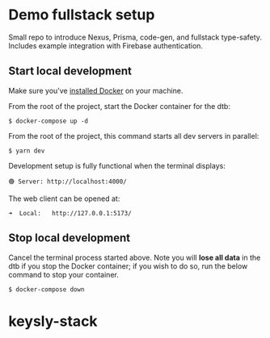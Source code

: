 # Demo fullstack setup

Small repo to introduce Nexus, Prisma, code-gen, and fullstack type-safety. Includes example integration with Firebase authentication.

## Start local development

Make sure you've [installed Docker](https://docs.docker.com/get-docker/) on your machine.

From the root of the project, start the Docker container for the dtb:

```
$ docker-compose up -d
```

From the root of the project, this command starts all dev servers in parallel:

```
$ yarn dev
```

Development setup is fully functional when the terminal displays:

```
🟢 Server: http://localhost:4000/
```

The web client can be opened at:

```
➜  Local:   http://127.0.0.1:5173/
```

## Stop local development

Cancel the terminal process started above. Note you will **lose all data** in the dtb if you stop the Docker container; if you wish to do so, run the below command to stop your container.

```
$ docker-compose down
```
# keysly-stack
